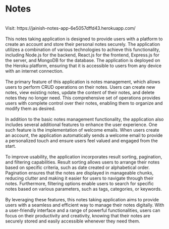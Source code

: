 # Notes
<br>
Visit: 
https://jainish-notes-app-6e5057dffd43.herokuapp.com/
<br><br>
This notes taking application is designed to provide users with a platform to create an account and store their personal notes securely. The application utilizes a combination of various technologies to achieve this functionality, including Node.js for the backend, React.js for the frontend, Express.js for the server, and MongoDB for the database. The application is deployed on the Heroku platform, ensuring that it is accessible to users from any device with an internet connection.
<br><br>
The primary feature of this application is notes management, which allows users to perform CRUD operations on their notes. Users can create new notes, view existing notes, update the content of their notes, and delete notes they no longer need. This comprehensive set of operations provides users with complete control over their notes, enabling them to organize and modify them as desired.
<br><br>
In addition to the basic notes management functionality, the application also includes several additional features to enhance the user experience. One such feature is the implementation of welcome emails. When users create an account, the application automatically sends a welcome email to provide a personalized touch and ensure users feel valued and engaged from the start.
<br><br>
To improve usability, the application incorporates result sorting, pagination, and filtering capabilities. Result sorting allows users to arrange their notes based on specific criteria, such as date created or alphabetical order. Pagination ensures that the notes are displayed in manageable chunks, reducing clutter and making it easier for users to navigate through their notes. Furthermore, filtering options enable users to search for specific notes based on various parameters, such as tags, categories, or keywords.
<br><br>
By leveraging these features, this notes taking application aims to provide users with a seamless and efficient way to manage their notes digitally. With a user-friendly interface and a range of powerful functionalities, users can focus on their productivity and creativity, knowing that their notes are securely stored and easily accessible whenever they need them.
